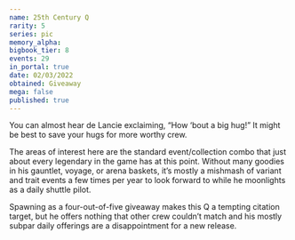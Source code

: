 ```yaml
---
name: 25th Century Q
rarity: 5
series: pic
memory_alpha:
bigbook_tier: 8
events: 29
in_portal: true
date: 02/03/2022
obtained: Giveaway
mega: false
published: true
---
```


You can almost hear de Lancie exclaiming, “How ‘bout a big hug!” It might be best to save your hugs for more worthy crew.

The areas of interest here are the standard event/collection combo that just about every legendary in the game has at this point. Without many goodies in his gauntlet, voyage, or arena baskets, it’s mostly a mishmash of variant and trait events a few times per year to look forward to while he moonlights as a daily shuttle pilot.

Spawning as a four-out-of-five giveaway makes this Q a tempting citation target, but he offers nothing that other crew couldn’t match and his mostly subpar daily offerings are a disappointment for a new release.
